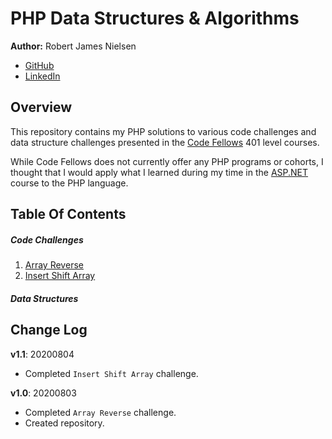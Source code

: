 # PHP Data Structures & Algorithms
**Author:** Robert James Nielsen
- [GitHub](https://github.com/robertjnielsen)
- [LinkedIn](https://linkedin.com/in/robertjnielsen)

## Overview
This repository contains my PHP solutions to various code challenges and data structure challenges presented in the [Code Fellows](https://www.codefellows.org/) 401 level courses.

While Code Fellows does not currently offer any PHP programs or cohorts, I thought that I would apply what I learned during my time in the [ASP.NET](https://www.codefellows.org/courses/code-401/advanced-software-development-in-asp-net-core/) course to the PHP language.

## Table Of Contents
##### Code Challenges
1. [Array Reverse](Challenges/ArrayReverse/array_reverse.md)
2. [Insert Shift Array](Challenges/InsertShiftArray/insert_shift_array.md)

##### Data Structures

## Change Log
**v1.1**: 20200804
- Completed `Insert Shift Array` challenge.

**v1.0**: 20200803
- Completed `Array Reverse` challenge.
- Created repository.